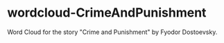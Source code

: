 # wordcloud-CrimeAndPunishment
Word Cloud for the story "Crime and Punishment" by Fyodor Dostoevsky.
